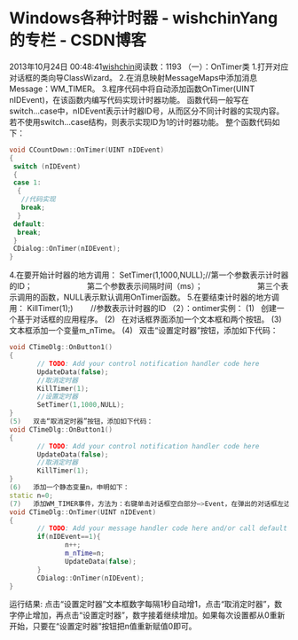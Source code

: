 # Windows各种计时器 - wishchinYang的专栏 - CSDN博客
2013年10月24日 00:48:41[wishchin](https://me.csdn.net/wishchin)阅读数：1193
（一）：OnTimer类
1.打开对应对话框的类向导ClassWizard。 
2.在消息映射MessageMaps中添加消息Message：WM_TIMER。
3.程序代码中将自动添加函数OnTimer(UINT nIDEvent)，在该函数内编写代码实现计时器功能。
函数代码一般写在switch...case中，nIDEvent表示计时器ID号，从而区分不同计时器的实现内容。
若不使用switch...case结构，则表示实现ID为1的计时器功能。
整个函数代码如下：
```cpp
void CCountDown::OnTimer(UINT nIDEvent)
{
 switch (nIDEvent)
 {
 case 1:
  { 
   //代码实现
   break;
  }
 default:
  break;
 }
 CDialog::OnTimer(nIDEvent);
}
```
4.在要开始计时器的地方调用：
SetTimer(1,1000,NULL);//第一个参数表示计时器的ID；
                        第二个参数表示间隔时间（ms）；
                        第三个表示调用的函数，NULL表示默认调用OnTimer函数。
5.在要结束计时器的地方调用：
KillTimer(1);)        //参数表示计时器的ID
（2）：ontimer实例： 
(1)   创建一个基于对话框的应用程序。
(2)   在对话框界面添加一个文本框和两个按钮。
(3)   文本框添加一个变量m_nTime。
(4)   双击“设置定时器”按钮，添加如下代码：
```cpp
void CTimeDlg::OnButton1()
{
       // TODO: Add your control notification handler code here
       UpdateData(false);
       //取消定时器
       KillTimer(1);
       //设置定时器
       SetTimer(1,1000,NULL);
}
(5)   双击“取消定时器”按钮，添加如下代码：
void CTimeDlg::OnButton1()
{
       // TODO: Add your control notification handler code here
       UpdateData(false);
       //取消定时器
       KillTimer(1);
}
(6)   添加一个静态变量n，申明如下：
static n=0;
(7)   添加WM_TIMER事件，方法为：右键单击对话框空白部分—>Event，在弹出的对话框左边选择WM_TIMER双击，右边就出现WM_TIMER，再双击添加如下代码：
void CTimeDlg::OnTimer(UINT nIDEvent)
{
       // TODO: Add your message handler code here and/or call default
       if(nIDEvent==1){
              n++;
              m_nTime=n;
              UpdateData(false);
       }
       CDialog::OnTimer(nIDEvent);
}
```
运行结果:
点击“设置定时器”文本框数字每隔1秒自动增1，点击“取消定时器”，数字停止增加，再点击“设置定时器”，数字接着继续增加。如果每次设置都从0重新开始，只要在“设置定时器”按钮把n值重新赋值0即可。
